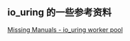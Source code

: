 ## io_uring 的一些参考资料

[Missing Manuals - io_uring worker pool](https://blog.cloudflare.com/missing-manuals-io_uring-worker-pool/)
